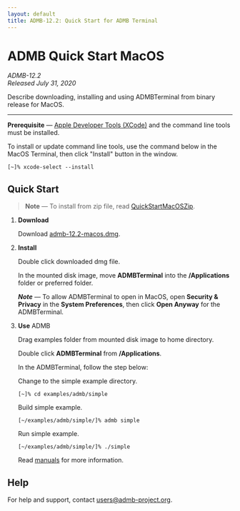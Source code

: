 ```yaml
---
layout: default
title: ADMB-12.2: Quick Start for ADMB Terminal
---
```


# ADMB Quick Start MacOS

*ADMB-12.2*  
*Released July 31, 2020*  

Describe downloading, installing and using ADMBTerminal from binary release for MacOS.

---

**Prerequisite** &mdash; [Apple Developer Tools (XCode)](https://developer.apple.com/xcode/) and the command line tools must be installed.

To install or update command line tools, use the command below in the MacOS Terminal, then click "Install" button in the window.

```
[~]% xcode-select --install
```

Quick Start
-----------

> **Note** &mdash; To install from zip file, read [QuickStartMacOSZip](QuickStartMacOSZip.html).

1. **Download**

   Download [admb-12.2-macos.dmg](https://github.com/admb-project/admb/releases/download/admb-12.2/admb-12.2-macos.dmg).

2. **Install**

   Double click downloaded dmg file.

   In the mounted disk image, move **ADMBTerminal** into the **/Applications** folder or preferred folder.

   _**Note**_ &mdash; To allow ADMBTerminal to open in MacOS, open **Security & Privacy** in the **System Preferences**, then click **Open Anyway** for the ADMBTerminal.

3. **Use** ADMB

   Drag examples folder from mounted disk image to home directory.

   Double click **ADMBTerminal** from **/Applications**.

   In the ADMBTerminal, follow the step below:

   Change to the simple example directory.

   ```
   [~]% cd examples/admb/simple
   ```

   Build simple example.

   ```
   [~/examples/admb/simple/]% admb simple
   ```

   Run simple example.

   ```
   [~/examples/admb/simple/]% ./simple
   ```

   Read [manuals](http://www.admb-project.org/docs/manuals/) for more information.

Help
----

For help and support, contact <users@admb-project.org>.
